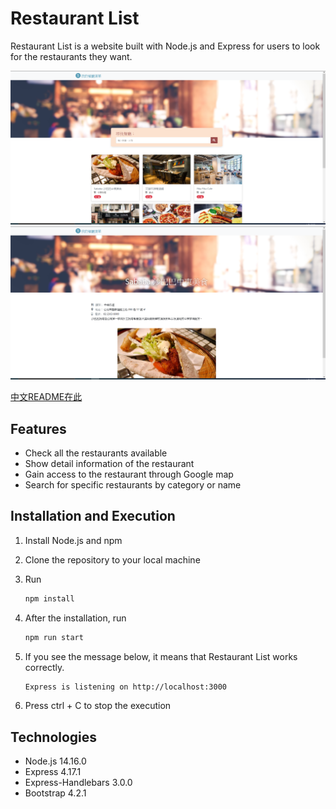 # Restaurant List

Restaurant List is a website built with Node.js and Express for users to look for the restaurants they want.

![snapshot_index](./public/snapshots/snapshot_index.png)
![snapshot_view](./public/snapshots/snapshot_view.png)

[中文README在此](README.zh_TW.md)

## Features

* Check all the restaurants available
* Show detail information of the restaurant
* Gain access to the restaurant through Google map
* Search for specific restaurants by category or name

## Installation and Execution

1. Install Node.js and npm
2. Clone the repository to your local machine
3. Run

   ```bash
   npm install
   ```

4. After the installation, run

   ```bash
   npm run start
   ```

5. If you see the message below, it means that Restaurant List works correctly.

   ```bash
   Express is listening on http://localhost:3000
   ```

6. Press ctrl + C to stop the execution


## Technologies

* Node.js 14.16.0
* Express 4.17.1
* Express-Handlebars 3.0.0
* Bootstrap 4.2.1